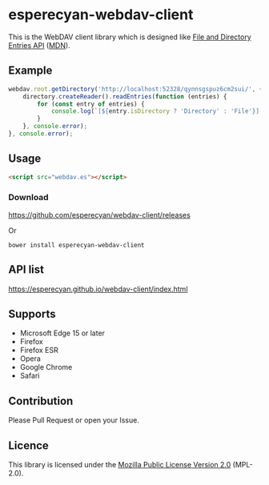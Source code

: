 esperecyan-webdav-client
========================
This is the WebDAV client library which is designed like [File and Directory Entries API] \([MDN]).

[File and Directory Entries API]: https://wicg.github.io/entries-api/ "This specification documents web browser support for file and directory upload by drag-and-drop operations. It introduces types representing directories with methods for asynchronous traversal, and extends HTMLInputElement and DataTransferItem."
[MDN]: https://developer.mozilla.org/docs/Web/API/File_and_Directory_Entries_API "The File and Directory Entries API simulates a local file system that web apps can navigate within and access files in. You can develop apps which read, write, and create files and/or directories in a virtual, sandboxed file system."

Example
-------

```js
webdav.root.getDirectory('http://localhost:52328/qynnsgspuz6cm2sui/', {}, function (directory) {
	directory.createReader().readEntries(function (entries) {
		for (const entry of entries) {
			console.log(`[${entry.isDirectory ? 'Directory' : 'File'}] ${entry.name}`);
		}
	}, console.error);
}, console.error);
```

Usage
-----

```html
<script src="webdav.es"></script>
```

### Download
https://github.com/esperecyan/webdav-client/releases

Or

`bower install esperecyan-webdav-client`

API list
--------
https://esperecyan.github.io/webdav-client/index.html

Supports
--------
- Microsoft Edge 15 or later
- Firefox
- Firefox ESR
- Opera
- Google Chrome
- Safari

Contribution
------------
Please Pull Request or open your Issue.

Licence
-------
This library is licensed under the [Mozilla Public License Version 2.0] \(MPL-2.0).

[Mozilla Public License Version 2.0]: https://www.mozilla.org/MPL/2.0/
